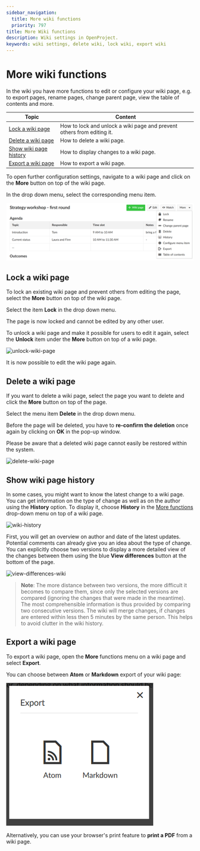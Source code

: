 ```yaml
---
sidebar_navigation:
  title: More wiki functions
  priority: 797
title: More Wiki functions
description: Wiki settings in OpenProject.
keywords: wiki settings, delete wiki, lock wiki, export wiki
---
```


# More wiki functions

In the wiki you have more functions to edit or configure your wiki page, e.g. to export pages, rename pages, change parent page, view the table of contents and more.

| Topic                                             | Content                                                      |
| ------------------------------------------------- | ------------------------------------------------------------ |
| [Lock a wiki page](#lock-a-wiki-page)             | How to lock and unlock a wiki page and prevent others from editing it. |
| [Delete a wiki page](#delete-a-wiki-page)         | How to delete a wiki page.                                   |
| [Show wiki page history](#show-wiki-page-history) | How to display changes to a wiki page.                       |
| [Export a wiki page](#export-a-wiki-page)         | How to export a wiki page.                                   |


To open further configuration settings, navigate to a wiki page and click on the **More** button on top of the wiki page.

In the drop down menu, select the corresponding menu item.

![more-wiki-functions](image-20210429094259782.png)



## Lock a wiki page

To lock an existing wiki page and prevent others from editing the page, select the **More** button on top of the wiki page.

Select the item **Lock** in the drop down menu.

The page is now locked and cannot be edited by any other user.

To unlock a wiki page and make it possible for users to edit it again, select the **Unlock** item under the **More** button on top of a wiki page.

![unlock-wiki-page](image-20210429101715608.png)



It is now possible to edit the wiki page again.

## Delete a wiki page

If you want to delete a wiki page, select the page you want to delete and click the **More** button on top of the page.

Select the menu item **Delete** in the drop down menu.

Before the page will be deleted, you have to **re-confirm the deletion** once again by clicking on **OK** in the pop-up window.

Please be aware that a deleted wiki page cannot easily be restored within the system.

![delete-wiki-page](image-20201217112756158.png)

## Show wiki page history

In some cases, you might want to know the latest change to a wiki page.  You can get information on the type of change as well as on the author using the **History** option. To display it, choose **History** in the [More functions](#more-wiki-functions) drop-down menu on top of a wiki page.

![wiki-history](image-20210429102421851.png)

First, you will get an overview on author and date of the latest updates. Potential comments can already give you an idea about the type of change. You can explicitly choose two versions to display a more detailed view of the changes between them using the blue **View differences** button at the bottom of the page.

![view-differences-wiki](1568213985327.png)

> **Note**: The more distance between two versions, the more difficult it becomes to compare them, since only the selected versions are compared (ignoring the changes that were made in the meantime). The most comprehensible information is thus provided by comparing two consecutive versions.
> The wiki will merge changes, if changes are entered within less then 5 minutes by the same person. This helps to avoid clutter in the wiki history.

## Export a wiki page

To export a wiki page, open the **More** functions menu on a wiki page and select **Export**.

You can choose between **Atom** or **Markdown** export of your wiki page:

![wiki-export-options](1568277748319.png)

Alternatively, you can use your browser's print feature to **print a PDF** from a wiki page.
